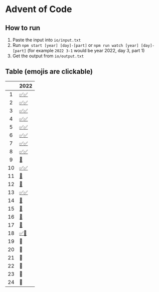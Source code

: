 # Advent of Code

## How to run

1. Paste the input into `io/input.txt`
2. Run `npm start [year] [day]-[part]` or `npm run watch [year] [day]-[part]` (for example `2022 3-1` would be year 2022, day 3, part 1)
3. Get the output from `io/output.txt`

## Table (emojis are clickable)

|     | 2022                                 |
| :-: | ------------------------------------ |
|  1  | [✅](2022/1-1.ts)[✅](2022/1-2.ts)   |
|  2  | [✅](2022/2-1.ts)[✅](2022/2-2.ts)   |
|  3  | [✅](2022/3-1.ts)[✅](2022/3-2.ts)   |
|  4  | [✅](2022/4-1.ts)[✅](2022/4-2.ts)   |
|  5  | [✅](2022/5-1.ts)[✅](2022/5-2.ts)   |
|  6  | [✅](2022/6-1.ts)[✅](2022/6-2.ts)   |
|  7  | [✅](2022/7-1.ts)[✅](2022/7-2.ts)   |
|  8  | [✅](2022/8-1.ts)[✅](2022/8-2.ts)   |
|  9  | [🔴](2022/9-1.ts)                    |
| 10  | [✅](2022/10-1.ts)[✅](2022/10-2.ts) |
| 11  | [🔴](2022/11-1.ts)                   |
| 12  | [🔴](2022/12-1.ts)                   |
| 13  | [✅](2022/13-1.ts)[✅](2022/13-2.ts) |
| 14  | [🔴](2022/14-1.ts)                   |
| 15  | [🔴](2022/15-1.ts)                   |
| 16  | [🔴](2022/16-1.ts)                   |
| 17  | [🔴](2022/17-1.ts)                   |
| 18  | [✅](2022/18-1.ts)[🔴](2022/18-2.ts) |
| 19  | 🔴                                   |
| 20  | 🔴                                   |
| 21  | 🔴                                   |
| 22  | 🔴                                   |
| 23  | 🔴                                   |
| 24  | 🔴                                   |
